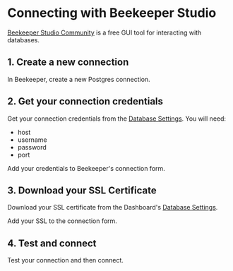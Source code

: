 # Connecting with Beekeeper Studio

[Beekeeper Studio Community](https://www.beekeeperstudio.io/get-community) is a free GUI tool for interacting with databases.

## 1. Create a new connection

In Beekeeper, create a new Postgres connection.

## 2. Get your connection credentials

Get your connection credentials from the [Database Settings](https://supabase.com/dashboard/project/_/settings/database). You will need:

- host
- username
- password
- port

Add your credentials to Beekeeper's connection form.

## 3. Download your SSL Certificate

Download your SSL certificate from the Dashboard's [Database Settings](https://supabase.com/dashboard/project/_/settings/database).

Add your SSL to the connection form.

## 4. Test and connect

Test your connection and then connect.
